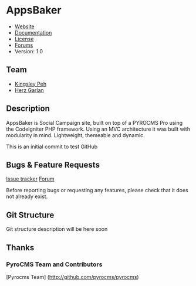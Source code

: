 # AppsBaker

* [Website](http://appsbaker.com/)
* [Documentation](http://wiki.appsbaker.net)
* [License](http://appsbaker.com/legal/license)
* [Forums](http://appsbaker.com/forums)
* Version: 1.0

## Team

* [Kingsley Peh](mailto:king@appsbaker.com)
* [Herz Garlan](mailto:herzbaker@gmail.com)


## Description

AppsBaker is Social Campaign site, built on top of a PYROCMS Pro using the CodeIgniter PHP framework. Using an MVC architecture
it was built with modularity in mind. Lightweight, themeable and dynamic.

This is an initial commit to test GitHub

## Bugs & Feature Requests

[Issue tracker](http://github.com/appsbaker/issues)
[Forum](http://www.appsbaker.com/forums)

Before reporting bugs or requesting any features, please check that it does not already exist.

## Git Structure

Git structure description will be here soon

## Thanks

### PyroCMS Team and Contributors

[Pyrocms Team] (http://github.com/pyrocms/pyrocms)
